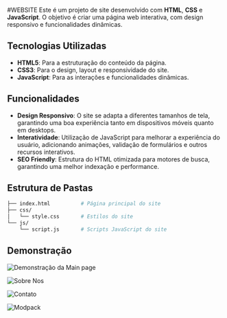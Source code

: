 #WEBSITE 
Este é um projeto de site desenvolvido com **HTML**, **CSS** e **JavaScript**. O objetivo é criar uma página web interativa, com design responsivo e funcionalidades dinâmicas.

## Tecnologias Utilizadas

- **HTML5**: Para a estruturação do conteúdo da página.
- **CSS3**: Para o design, layout e responsividade do site.
- **JavaScript**: Para as interações e funcionalidades dinâmicas.

## Funcionalidades

- **Design Responsivo**: O site se adapta a diferentes tamanhos de tela, garantindo uma boa experiência tanto em dispositivos móveis quanto em desktops.
- **Interatividade**: Utilização de JavaScript para melhorar a experiência do usuário, adicionando animações, validação de formulários e outros recursos interativos.
- **SEO Friendly**: Estrutura do HTML otimizada para motores de busca, garantindo uma melhor indexação e performance.

## Estrutura de Pastas

```bash
├── index.html          # Página principal do site
├── css/
│   └── style.css       # Estilos do site
└── js/
    └── script.js       # Scripts JavaScript do site
```

## Demonstração

![Demonstração da Main page](https://cdn.discordapp.com/attachments/1225510882860339240/1296221686361886730/image.png?ex=67118004&is=67102e84&hm=f88bc3aebe38dee519ca2c0866fe78e0c8b66f2e446e919cdeac042967700ac0&)

![Sobre Nos](https://cdn.discordapp.com/attachments/1225510882860339240/1296221951731306508/image.png?ex=67118043&is=67102ec3&hm=b0d6eaf65d9d3780d4d4e201d6a7d2288baca09974f5ab6e1c3f833cdbb5e03c&)

![Contato](https://cdn.discordapp.com/attachments/1225510882860339240/1296222001706565653/image.png?ex=6711804f&is=67102ecf&hm=7cf4369b6d9aac31c2a967e02bdddc7bb63ce22c8c34e94703a3fb9b0f9b8d82&)

![Modpack](https://cdn.discordapp.com/attachments/1225510882860339240/1296222084350873751/image.png?ex=67118063&is=67102ee3&hm=1c1af220a0f3cbb8307a864d918b1f035856760436396d35a69e3c9b4f12255d&)

